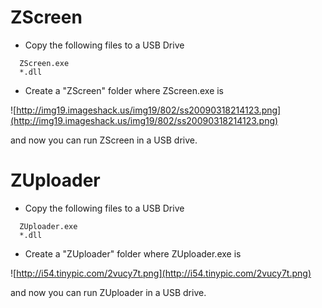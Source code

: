 # ZScreen #

  * Copy the following files to a USB Drive
```
  ZScreen.exe
  *.dll
```
  * Create a "ZScreen" folder where ZScreen.exe is

![http://img19.imageshack.us/img19/802/ss20090318214123.png](http://img19.imageshack.us/img19/802/ss20090318214123.png)

and now you can run ZScreen in a USB drive.

# ZUploader #

  * Copy the following files to a USB Drive
```
  ZUploader.exe
  *.dll
```
  * Create a "ZUploader" folder where ZUploader.exe is

![http://i54.tinypic.com/2vucy7t.png](http://i54.tinypic.com/2vucy7t.png)

and now you can run ZUploader in a USB drive.